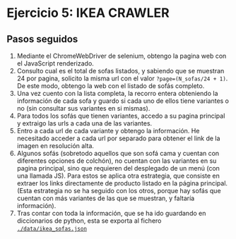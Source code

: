 # Ejercicio 5: IKEA CRAWLER

## Pasos seguidos
1. Mediante el ChromeWebDriver de selenium, obtengo la pagina web con el JavaScript renderizado.
2. Consulto cual es el total de sofas listados, y sabiendo que se muestran 24 por pagina, solicito la misma url con el valor `?page=(N_sofas/24 + 1)`. De este modo, obtengo la web con el listado de sofás completo.
3. Una vez cuento con la lista completa, la recorro entera obteniendo la información de cada sofa y guardo si cada uno de ellos tiene variantes o no (sin consultar sus variantes en si mismas).
4. Para todos los sofás que tienen variantes, accedo a su pagina principal y extraigo las urls a cada una de las variantes.
5. Entro a cada url de cada variante y obtengo la información. He necesitado acceder a cada url por separado para obtener el link de la imagen en resolución alta.
6. Algunos sofás (sobretodo aquellos que son sofá cama y cuentan con diferentes opciones de colchón), no cuentan con las variantes en su pagina principal, sino que requieren del desplegado de un menú (con una llamada JS). Para estos se aplica otra estrategia, que consiste en extraer los links directamente de producto listado en la página principal. (Esta estrategia no se ha seguido con los otros, porque hay sofás que cuentan con más variantes de las que se muestran, y faltaría información).
7. Tras contar con toda la información, que se ha ido guardando en diccionarios de python, esta se exporta al fichero [`./data/ikea_sofas.json`](./data/ikea_sofas.json)
